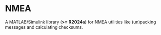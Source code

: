# NMEA

A MATLAB/Simulink library (**>= R2024a**) for NMEA utilities like (un)packing messages and calculating checksums.

